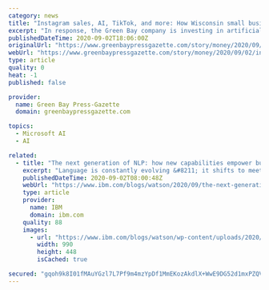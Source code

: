 ```yaml
---
category: news
title: "Instagram sales, AI, TikTok, and more: How Wisconsin small businesses are stepping up online, tech strategies to connect with customers"
excerpt: "In response, the Green Bay company is investing in artificial intelligence software that will allow its customers to virtually try on different lipstick and foundation shades. \"We're really looking at every single tool we can use to give the consumer an experiential introduction to our brand from their home,"
publishedDateTime: 2020-09-02T18:06:00Z
originalUrl: "https://www.greenbaypressgazette.com/story/money/2020/09/02/instagram-auctions-ai-and-subscription-boxes-wisconsin-small-businesses-prepare-permanent-shift-reta/5572771002/"
webUrl: "https://www.greenbaypressgazette.com/story/money/2020/09/02/instagram-auctions-ai-and-subscription-boxes-wisconsin-small-businesses-prepare-permanent-shift-reta/5572771002/"
type: article
quality: 0
heat: -1
published: false

provider:
  name: Green Bay Press-Gazette
  domain: greenbaypressgazette.com

topics:
  - Microsoft AI
  - AI

related:
  - title: "The next generation of NLP: how new capabilities empower businesses to make data-informed decisions"
    excerpt: "Language is constantly evolving &#8211; it shifts to meet the changing dynamics of our society. The business world is no different &#8211; it has its own vernacular that evolves in response to new innovations, changing consumer expectations and world events. The language of business is documented in"
    publishedDateTime: 2020-09-02T08:00:48Z
    webUrl: "https://www.ibm.com/blogs/watson/2020/09/the-next-generation-of-nlp-how-new-capabilities-empower-businesses-to-make-data-informed-decisions/"
    type: article
    provider:
      name: IBM
      domain: ibm.com
    quality: 88
    images:
      - url: "https://www.ibm.com/blogs/watson/wp-content/uploads/2020/09/social-tile-2.png"
        width: 990
        height: 448
        isCached: true

secured: "gqoh9k8I01fMAuYGzl7L7Pf9m4mzYpDf1MmEKozAkdlX+WwE9DG52d1mxPZQVw5KSCK7RbJpF7iBVUEmC+WFzqICDoXdKRhb4ofzTuzja3CnDQetJjEOUUP8gfvgdWmVuITvLZIqNOycaYw4knd+y2VlOP/Z4NZhttYsHO4z2ANuOdIZMM04yUR1I14TcopeW+P/VwsV9LWQnI5IeeH31mYqR/iOP3ZLZ+4cXG0e8MQOEOcurqmaOr/W9hfafy1HOY+8+2aPGbQ4Nij6LY7YFE6CkzXaLNsNlR6yPkZSijzQQJt4a0HliQT6j+lSbxEGfSs004j3IX0CJba8z8qlAn7Lpa5+zwiyqc5g9O37934=;YqfMyN5M6CZB+yzvT/VF+A=="
---
```


